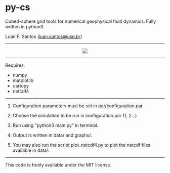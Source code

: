 # py-cs
Cubed-sphere grid tools for numerical geophysical fluid dynamics.
Fully written in python3. 

Luan F. Santos
(luan.santos@usp.br)

-------------------------------------------------------

<p align="center">
  <img src = "../master/image/cubed_spheres.jpg">
</p>

-------------------------------------------------------
Requires:

- numpy
- matplotlib
- cartopy
- netcdf4

-------------------------------------------------------

1) Configuration parameters must be set in par/configuration.par

2) Choose the simulation to be run in configuration.par (1, 2...)

3) Run using "python3 main.py" in terminal. 

4) Output is written in data/ and graphs/. 

5) You may also run the script plot_netcdf4.py to plot the netcdf files available in data/.
 
----------------------------------------------------------

This code is freely available under the MIT license.

